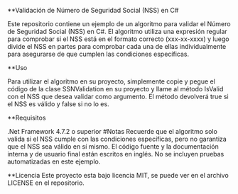 **Validación de Número de Seguridad Social (NSS) en C#

Este repositorio contiene un ejemplo de un algoritmo para validar el Número de Seguridad Social (NSS) en C#. El algoritmo utiliza una expresión regular para comprobar si el NSS está en el formato correcto (xxx-xx-xxxx) y luego divide el NSS en partes para comprobar cada una de ellas individualmente para asegurarse de que cumplen las condiciones específicas.

**Uso

Para utilizar el algoritmo en su proyecto, simplemente copie y pegue el código de la clase SSNValidation en su proyecto y llame al método IsValid con el NSS que desea validar como argumento. El método devolverá true si el NSS es válido y false si no lo es.

**Requisitos

.Net Framework 4.7.2 o superior
#Notas
Recuerde que el algoritmo solo valida si el NSS cumple con las condiciones específicas, pero no garantiza que el NSS sea válido en sí mismo.
El código fuente y la documentación interna y de usuario final están escritos en inglés.
No se incluyen pruebas automatizadas en este ejemplo.

**Licencia
Este proyecto esta bajo licencia MIT, se puede ver en el archivo LICENSE en el repositorio.
